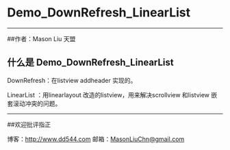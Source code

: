 
# Demo_DownRefresh_LinearList

------

##作者：Mason Liu           天盟

## 什么是 Demo_DownRefresh_LinearList

DownRefresh：在listview addheader 实现的。

LinearList ：用linearlayout 改造的listview，用来解决scrollview 和listview 嵌套滚动冲突的问题。


------
##欢迎批评指正

博客：http://www.dd544.com
邮箱：MasonLiuChn@gmail.com





